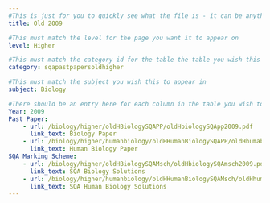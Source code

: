 ```yaml
---
#This is just for you to quickly see what the file is - it can be anything you want
title: Old 2009

#This must match the level for the page you want it to appear on
level: Higher

#This must match the category id for the table the table you wish this to appear in
category: sqapastpapersoldhigher

#This must match the subject you wish this to appear in
subject: Biology

#There should be an entry here for each column in the table you wish to populate:
Year: 2009
Past Paper:
    - url: /biology/higher/oldHBiologySQAPP/oldHbiologySQApp2009.pdf
      link_text: Biology Paper
    - url: /biology/higher/humanbiology/oldHHumanBiologySQAPP/oldHhumabioSQApp2009.pdf
      link_text: Human Biology Paper
SQA Marking Scheme:
    - url: /biology/higher/oldHBiologySQAMsch/oldHbiologySQAmsch2009.pdf
      link_text: SQA Biology Solutions
    - url: /biology/higher/humanbiology/oldHHumanBiologySQAMsch/oldHhumanbioSQAmsch2009.pdf
      link_text: SQA Human Biology Solutions
---
```


